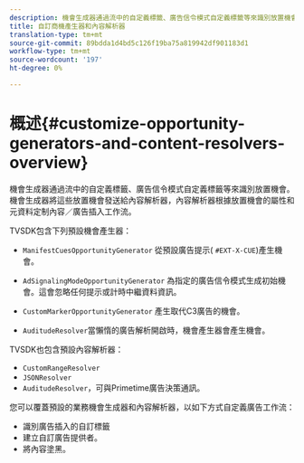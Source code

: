 ```yaml
---
description: 機會生成器通過流中的自定義標籤、廣告信令模式自定義標籤等來識別放置機會。 機會生成器將這些放置機會發送給內容解析器，內容解析器根據放置機會的屬性和元資料定制內容／廣告插入工作流。
title: 自訂商機產生器和內容解析器
translation-type: tm+mt
source-git-commit: 89bdda1d4bd5c126f19ba75a819942df901183d1
workflow-type: tm+mt
source-wordcount: '197'
ht-degree: 0%

---
```



# 概述{#customize-opportunity-generators-and-content-resolvers-overview}

機會生成器通過流中的自定義標籤、廣告信令模式自定義標籤等來識別放置機會。 機會生成器將這些放置機會發送給內容解析器，內容解析器根據放置機會的屬性和元資料定制內容／廣告插入工作流。

TVSDK包含下列預設機會產生器：

* `ManifestCuesOpportunityGenerator` 從預設廣告提示( `#EXT-X-CUE`)產生機會。

* `AdSignalingModeOpportunityGenerator` 為指定的廣告信令模式生成初始機會。這會忽略任何提示或計時中繼資料資訊。
* `CustomMarkerOpportunityGenerator` 產生取代C3廣告的機會。
* `AuditudeResolver`當懶惰的廣告解析開啟時，機會產生器會產生機會。

TVSDK也包含預設內容解析器：

* `CustomRangeResolver`
* `JSONResolver`
* `AuditudeResolver`，可與Primetime廣告決策通訊。

您可以覆蓋預設的業務機會生成器和內容解析器，以如下方式自定義廣告工作流：

* 識別廣告插入的自訂標籤
* 建立自訂廣告提供者。
* 將內容塗黑。
